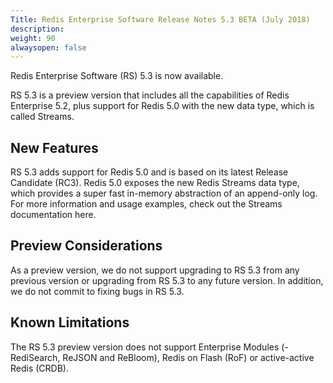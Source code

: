 ```yaml
---
Title: Redis Enterprise Software Release Notes 5.3 BETA (July 2018)
description: 
weight: 90
alwaysopen: false
---
```

Redis Enterprise Software (RS) 5.3 is now available.

RS 5.3 is a preview version that includes all the capabilities of Redis Enterprise 5.2, plus support for Redis 5.0 with the new data type, which is called Streams.

## New Features

RS 5.3 adds support for Redis 5.0 and is based on its latest Release Candidate (RC3). Redis 5.0 exposes the new Redis Streams data type, which provides a super fast in-memory abstraction of an append-only log. For more information and usage examples, check out the Streams documentation here.

## Preview Considerations

As a preview version, we do not support upgrading to RS 5.3 from any previous version or upgrading from RS 5.3 to any future version. In addition, we do not commit to fixing bugs in RS 5.3.

## Known Limitations

The RS 5.3 preview version does not support Enterprise Modules (- RediSearch, ReJSON and ReBloom), Redis on Flash (RoF) or active-active Redis (CRDB).